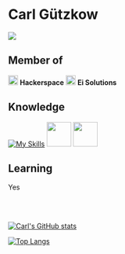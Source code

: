 # Carl Gützkow

![](https://komarev.com/ghpvc/?username=CJGutz&color=brightgreen&style=flat-square)

## Member of<br>
<img src="https://imgur.com/m17DHsz.png" width="20px"> <b>Hackerspace</b>
<img src="https://i.imgur.com/ff6wloH.png" width="20px"> <b>Ei Solutions</b>

## Knowledge
[![My Skills](https://skillicons.dev/icons?i=docker,django,postgres,python,ts,java,nextjs)](https://skillicons.dev)
<img src="https://i.imgur.com/OSZoBwr.png" width="auto" height="50" >
<img src="https://i.imgur.com/7nb0mlO.png" width="auto" height="50" >


## Learning
Yes

<br>
<br>


[![Carl's GitHub stats](https://github-readme-stats.vercel.app/api?username=CJGutz&hide=stars&show_icons=true&theme=tokyonight)](https://github.com/CJGutz/github-readme-stats)

[![Top Langs](https://github-readme-stats.vercel.app/api/top-langs/?username=CJGutz&layout=compact&hide=jupyter+notebook&theme=tokyonight)](https://github.com/CJGutz/github-readme-stats)
